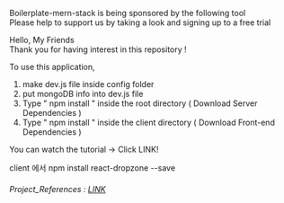 Boilerplate-mern-stack is being sponsored by the following tool <br />
Please help to support us by taking a look and signing up to a free trial

Hello, My Friends  
Thank you for having interest in this repository ! 

To use this application, 

1. make dev.js file inside config folder 
2. put mongoDB info into dev.js file 
3. Type  " npm install " inside the root directory  ( Download Server Dependencies ) 
4. Type " npm install " inside the client directory ( Download Front-end Dependencies )


You can watch the tutorial -> Click LINK!

client 에서
npm install react-dropzone --save 
###### Project_References : [LINK](https://www.youtube.com/channel/UCFyXA9x8lpL3EYWeYhj4C4Q?view_as=subscriber)



